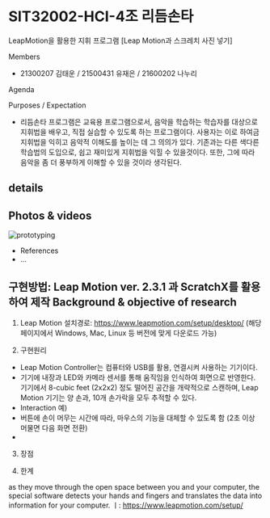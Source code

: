 # SIT32002-HCI-4조 리듬손타
LeapMotion을 활용한 지휘 프로그램
[Leap Motion과 스크레치 사진 넣기]


Members

  * 21300207 김태운 / 21500431 유재은 / 21600202 나누리

Agenda


Purposes / Expectation

  * 리듬손타 프로그램은 교육용 프로그램으로서, 음악을 학습하는 학습자를 대상으로 지휘법을 배우고, 직접 실습할 수 있도록 하는 프로그램이다. 
    사용자는 이로 하여금 지휘법을 익히고 음악적 이해도를 높이는 데 그 의의가 있다. 
    기존과는 다른 색다른 학습법의 도입으로, 쉽고 재미있게 지휘법을 익힐 수 있을것이다. 
    또한, 그에 따라 음악을 좀 더 풍부하게 이해할 수 있을 것이라 생각된다.

  
details
------------------------


Photos & videos
----------------------
![prototyping](https://user-images.githubusercontent.com/42803425/57272681-ab8a0080-70cf-11e9-8839-8f9fc9430d39.png)


- References
- ...


구현방법: Leap Motion ver. 2.3.1 과 ScratchX를 활용하여 제작 Background & objective of research
------------------------
1. Leap Motion 설치경로:
https://www.leapmotion.com/setup/desktop/ 
(해당 페이지에서 Windows, Mac, Linux 등 버전에 맞게 다운로드 가능)


2. 구현원리
  * Leap Motion Controller는 컴퓨터와 USB를 활용, 연결시켜 사용하는 기기이다.
  * 기기에 내장과 LED와 카메라 센서를 통해 움직임을 인식하여 화면으로 반영한다.
    기기에서 8-cubic feet (2x2x2) 정도 떨어진 공간을 개략적으로 스캔하며, Leap Motion 기기는 양 손과, 10개 손가락을 모두 추적할 수 있다.
  * Interaction 예)
   * 버튼에 손이 머무는 시간에 따라, 마우스의 기능을 대체할 수 있도록 함 (2초 이상 머물면 다음 화면 전환)
   *
  
  
3. 장점

4. 한계

as they move through the open space between you and your computer, the special software detects your hands and fingers and translates the data into information for your computer.
ㅣ: https://www.leapmotion.com/setup/



